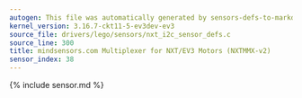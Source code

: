 ```yaml
---
autogen: This file was automatically generated by sensors-defs-to-markdown.py
kernel_version: 3.16.7-ckt11-5-ev3dev-ev3
source_file: drivers/lego/sensors/nxt_i2c_sensor_defs.c
source_line: 300
title: mindsensors.com Multiplexer for NXT/EV3 Motors (NXTMMX-v2)
sensor_index: 38
---
```


{% include sensor.md %}
